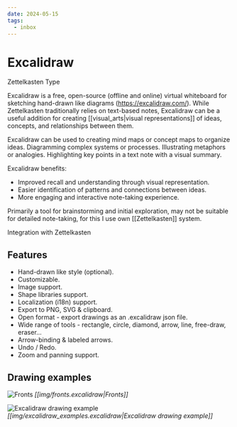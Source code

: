 ```yaml
---
date: 2024-05-15
tags:
  - inbox
---
```


# Excalidraw

Zettelkasten Type

Excalidraw is a free, open-source (offline and online) virtual whiteboard for
sketching hand-drawn like diagrams (https://excalidraw.com/). While Zettelkasten
traditionally relies on text-based notes, Excalidraw can be a useful addition
for creating [[visual_arts|visual representations]] of ideas, concepts, and
relationships between them.

Excalidraw can be used to creating mind maps or concept maps to organize
ideas. Diagramming complex systems or processes. Illustrating metaphors or
analogies. Highlighting key points in a text note with a visual summary.

Excalidraw benefits:

- Improved recall and understanding through visual representation.
- Easier identification of patterns and connections between ideas.
- More engaging and interactive note-taking experience.

Primarily a tool for brainstorming and initial exploration, may not be suitable
for detailed note-taking, for this I use own [[Zettelkasten]] system.

Integration with Zettelkasten

## Features

- Hand-drawn like style (optional).
- Customizable.
- Image support.
- Shape libraries support.
- Localization (i18n) support.
- Export to PNG, SVG & clipboard.
- Open format - export drawings as an .excalidraw json file.
- Wide range of tools - rectangle, circle, diamond, arrow, line, free-draw, eraser...
- Arrow-binding & labeled arrows.
- Undo / Redo.
- Zoom and panning support.

## Drawing examples

![Fronts](./img/fronts.excalidraw.svg)
_[[img/fronts.excalidraw|Fronts]]_

![Excalidraw drawing example](./img/excalidraw_examples.excalidraw.svg)
_[[img/excalidraw_examples.excalidraw|Excalidraw drawing example]]_

